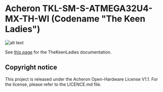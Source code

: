# Acheron TKL-SM-S-ATMEGA32U4-MX-TH-WI (Codename "The Keen Ladies")

![alt text](https://raw.githubusercontent.com/Gondolindrim/acheronLibrary/master/graphics/acheronReadme.png "Acheron Logo")

See [this page](https://gondolindrim.github.io/AcheronDocs/thekeenladies/intro.html) for the TheKeenLadies documentation.

## Copyright notice

This project is released under the Acheron Open-Hardware License V1.1. For the license, please refer to the LICENCE.md file.
